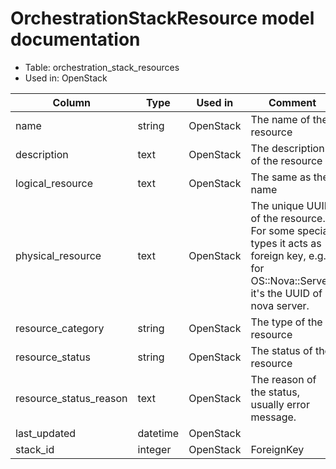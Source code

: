 ---
---
# OrchestrationStackResource model documentation

* Table: orchestration_stack_resources
* Used in: OpenStack

| Column                 | Type      | Used in           | Comment |
| ---------------------- | --------- | ----------------- | ------- |
| name                   | string    | OpenStack         | The name of the resource |
| description            | text      | OpenStack         | The description of the resource |
| logical_resource       | text      | OpenStack         | The same as the name |
| physical_resource      | text      | OpenStack         | The unique UUID of the resource. <br> For some special types it acts as foreign key, e.g. for OS::Nova::Server, it's the UUID of nova server. |
| resource_category      | string    | OpenStack         | The type of the resource |
| resource_status        | string    | OpenStack         | The status of the resource |
| resource_status_reason | text      | OpenStack         | The reason of the status, usually error message. |
| last_updated           | datetime  | OpenStack         | |
| stack_id               | integer   | OpenStack         | ForeignKey |
